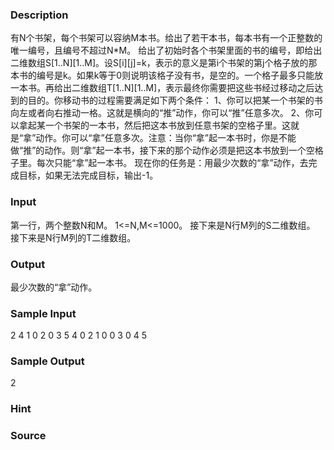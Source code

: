 
### Description
有N个书架，每个书架可以容纳M本书。给出了若干本书，每本书有一个正整数的唯一编号，且编号不超过N*M。 给出了初始时各个书架里面的书的编号，即给出二维数组S[1..N][1..M]。设S[i][j]=k，表示的意义是第i个书架的第j个格子放的那本书的编号是k。如果k等于0则说明该格子没有书，是空的。一个格子最多只能放一本书。再给出二维数组T[1..N][1..M]，表示最终你需要把这些书经过移动之后达到的目的。你移动书的过程需要满足如下两个条件：
1、你可以把某一个书架的书向左或者向右推动一格。这就是横向的“推”动作，你可以“推”任意多次。
2、你可以拿起某一个书架的一本书，然后把这本书放到任意书架的空格子里。这就是“拿”动作。你可以“拿”任意多次。注意：当你“拿”起一本书时，你是不能做“推”的动作。则“拿”起一本书，接下来的那个动作必须是把这本书放到一个空格子里。每次只能“拿”起一本书。
现在你的任务是：用最少次数的“拿”动作，去完成目标，如果无法完成目标，输出-1。




### Input
第一行，两个整数N和M。 1<=N,M<=1000。
接下来是N行M列的S二维数组。
接下来是N行M列的T二维数组。


### Output
最少次数的“拿”动作。



### Sample Input
2 4
1 0 2 0
3 5 4 0
2 1 0 0
3 0 4 5

### Sample Output
2
### Hint



### Source
